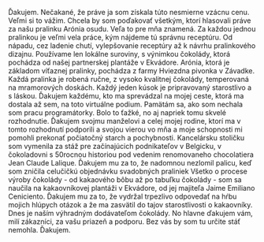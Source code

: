 Ďakujem. Nečakané, že práve ja som získala túto nesmierne vzácnu cenu. Veľmi si to vážim.
Chcela by som poďakovať všetkým, ktorí hlasovali práve za našu pralinku Arónia osudu. Veľa to pre mňa znamená. 
Za každou jednou pralinkou je veľmi vela práce, kým nájdeme tú správnu receptúru. Od nápadu, cez ladenie chutí, vylepšovanie receptúry až k návrhu pralinkového dizajnu. Používame len lokálne suroviny, s výnimkou čokolády, ktorá pochádza od našej partnerskej plantáže v Ekvádore. Arónia, ktorá je základom víťaznej pralinky, pochádza z farmy Hviezdna pivonka v Závadke.
Každá pralinka je robená ručne, z vysoko kvalitnej čokolády, temperovaná na mramorových doskách. Každý jeden kúsok je pripravovaný starostlivo a s láskou. 
Ďakujem každému, kto ma sprevádzal na mojej ceste, ktorá ma dostala až sem, na toto virtuálne podium. Pamätám sa, ako som nechala som pracu programátorky. Bolo to ťažké, no aj napriek tomu skvelé rozhodnutie. Ďakujem svojmu manželovi a celej mojej rodine, ktorí ma v tomto rozhodnutí podporili a svojou vierou vo mňa a moje schopnosti mi pomohli prekonať počiatočný starch a pochybnosti.
Kancelársku stoličku som vymenila za stáž pre začínajúcich podnikateľov v Belgicku, v čokoladovni s 50rocnou historiou pod vedenim renomovaneho chocolatiera Jean Claude Lalique. Ďakujem mu za to, že nadomnou nezlomil palicu, keď som zničila celučičkú objednávku svadobných praliniek 
Všetko o procese výroby čokolády - od kakaového bôbu až po tabuľku čokolády - som sa naučila na kakaovníkovej plantáži v Ekvádore, od jej majiteľa Jaime Emiliano Ceniciento. Ďakujem mu za to, že vydržal trpezlivo odpovedať na hŕbu mojich hlúpych otázok a že ma zasvätil do tajov starostlivosti o kakaovníky. Dnes je naším výhradným dodávateľom čokolády.
No hlavne ďakujem vám, milí zákazníci, za vašu priazeň a podporu. Bez vás by som tu určite stáť nemohla. Ďakujem.
